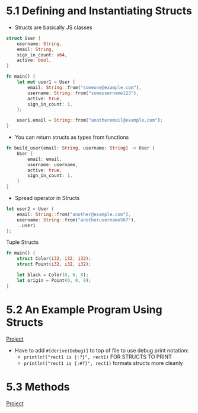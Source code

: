 # 5.1 Defining and Instantiating Structs

- Structs are basically JS classes

```rust
struct User {
	username: String,
	email: String,
	sign_in_count: u64,
	active: bool,
}
```

```rust
fn main() {
	let mut user1 = User {
		email: String::from("someone@example.com"),
		username: String::from("someusername123"),
		active: true,
		sign_in_count: 1,
	};

	user1.email = String::from("anotheremail@example.com");
}
```

- You can return structs as types from functions

```rust
fn build_user(email: String, username: String) -> User {
	User {
		email: email,
		username: username,
		active: true,
		sign_in_count: 1,
	}
}
```

- Spread operator in Structs

```rust
let user2 = User {
	email: String::from("another@example.com"),
	username: String::from("anotherusername567"),
	..user1
};
```

Tuple Structs

```rust
fn main() {
	struct Color(i32, i32, i32);
	struct Point(i32, i32, i32);

	let black = Color(0, 0, 0);
	let origin = Point(0, 0, 0);
}

```

# 5.2 An Example Program Using Structs

[Project](../structs/src/main.rs)

- Have to add `#[derive(Debug)]` to top of file to use debug print notation:
  - `println!("rect1 is {:?}", rect1)` FOR STRUCTS TO PRINT
  - `println!("rect1 is {:#?}", rect1)` formats structs more cleanly

# 5.3 Methods

[Project](../methods/src/main.rs)
